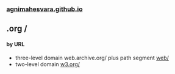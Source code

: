 ### [agnimahesvara.github.io](agnimahesvara.github.io)
## .org /

#### by URL
* three-level domain web.archive.org/ plus path segment [web/](02archive/03web/04web/)
* two-level domain [w3.org/](02w3/)
